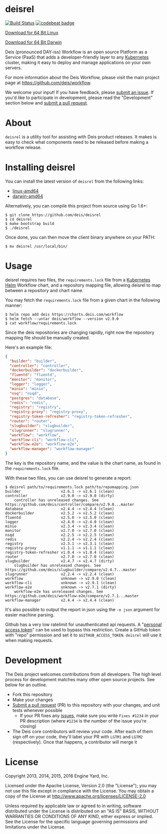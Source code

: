 # deisrel

[![Build Status](https://travis-ci.org/deis/deisrel.svg?branch=master)](https://travis-ci.org/deis/deisrel)
[![codebeat badge](https://codebeat.co/badges/46e06b60-7e4c-4daf-875b-c7c07ee56035)](https://codebeat.co/projects/github-com-deis-deisrel)

[Download for 64 Bit Linux](https://storage.googleapis.com/deisrel/deisrel-latest-linux-amd64)

[Download for 64 Bit Darwin](https://storage.googleapis.com/deisrel/deisrel-latest-darwin-amd64)

Deis (pronounced DAY-iss) Workflow is an open source Platform as a Service (PaaS) that adds a
developer-friendly layer to any [Kubernetes](http://kubernetes.io) cluster, making it easy to
deploy and manage applications on your own servers.

For more information about the Deis Workflow, please visit the main project page at
<https://github.com/deis/workflow>.

We welcome your input! If you have feedback, please [submit an issue][issues]. If you'd like to participate in development, please read the "Development" section below and [submit a pull request][prs].

# About

`deisrel` is a utility tool for assisting with Deis product releases. It makes is easy to check what components need to be released before making a workflow release.

# Installing deisrel

You can install the latest version of `deisrel` from the following links:

- [linux-amd64](https://storage.googleapis.com/deisrel/deisrel-latest-linux-amd64)
- [darwin-amd64](https://storage.googleapis.com/deisrel/deisrel-latest-darwin-amd64)

Alternatively, you can compile this project from source using Go 1.6+:

	$ git clone https://github.com/deis/deisrel
	$ cd deisrel
	$ make bootstrap build
	$ ./deisrel

Once done, you can then move the client binary anywhere on your PATH:

	$ mv deisrel /usr/local/bin/

# Usage

deisrel requires two files, the `requirements.lock` file from a [Kubernetes Helm](https://github.com/kubernetes/helm) Workflow chart,
and a repository mapping file, allowing deisrel to map between a repository and chart name.

You may fetch the `requirements.lock` file from a given chart in the following manner:

	$ helm repo add deis https://charts.deis.com/workflow
	$ helm fetch --untar deis/workflow --version v2.9.0
	$ cat workflow/requirements.lock


Since the deis repositories are changing rapidly, right now the repository mapping file should be manually created.

Here's an example file:

```json
{
  "builder": "builder",
  "controller": "controller",
  "dockerbuilder": "dockerbuilder",
  "fluentd": "fluentd",
  "monitor": "monitor",
  "logger": "logger",
  "minio": "minio",
  "nsq": "nsqd",
  "postgres": "database",
  "redis": "redis",
  "registry": "registry",
  "registry-proxy": "registry-proxy",
  "registry-token-refresher": "registry-token-refresher",
  "router": "router",
  "slugbuilder": "slugbuilder",
  "slugrunner": "slugrunner",
  "workflow": "workflow",
  "workflow-cli": "workflow-cli",
  "workflow-e2e": "workflow-e2e",
  "workflow-manager": "workflow-manager"
}
```

The key is the repository name, and the value is the chart name, as found in the `requirements.lock` file.

With these two files, you can use deisrel to generate a report:

```console
$ deisrel path/to/requirements.lock path/to/repomapping.json
builder                  v2.6.1 -> v2.6.1 (clean)
controller               v2.9.0 -> v2.9.0 (dirty)
	controller has unreleased changes. See https://github.com/deis/controller/compare/v2.9.0...master
database                 v2.4.4 -> v2.4.4 (clean)
dockerbuilder            v2.5.2 -> v2.5.2 (clean)
fluentd                  v2.5.0 -> v2.5.0 (clean)
logger                   v2.4.0 -> v2.4.0 (clean)
minio                    v2.3.4 -> v2.3.4 (clean)
monitor                  v2.7.0 -> v2.7.0 (clean)
nsqd                     v2.2.5 -> v2.2.5 (clean)
redis                    v2.2.4 -> v2.2.4 (clean)
registry                 v2.3.1 -> v2.3.1 (clean)
registry-proxy           v1.1.1 -> v1.1.1 (clean)
registry-token-refresher v1.0.4 -> v1.0.4 (clean)
router                   v2.7.0 -> v2.7.0 (clean)
slugbuilder              v2.4.7 -> v2.4.7 (dirty)
	slugbuilder has unreleased changes. See https://github.com/deis/slugbuilder/compare/v2.4.7...master
slugrunner               v2.2.4 -> v2.2.4 (clean)
workflow                 unknown -> v2.9.0 (clean)
workflow-cli             unknown -> v2.9.1 (clean)
workflow-e2e             unknown -> v2.7.1 (dirty)
	workflow-e2e has unreleased changes. See https://github.com/deis/workflow-e2e/compare/v2.7.1...master
workflow-manager         v2.4.4 -> v2.4.4 (clean)
```

It's also possible to output the report in json using the `-o json` argument for easier machine parsing.

Github has a very low ratelimit for unauthenticated api requests. A "[personal access token][]" can be used to bypass this restriction. Create a GitHub token with "repo" permission and set it to `$GITHUB_ACCESS_TOKEN`. `deisrel` will
use it when making requests.

# Development

The Deis project welcomes contributions from all developers. The high level process for development matches many other open source projects. See below for an outline.

* Fork this repository
* Make your changes
* [Submit a pull request][prs] (PR) to this repository with your changes, and unit tests whenever possible
	* If your PR fixes any [issues][issues], make sure you write `Fixes #1234` in your PR description (where `#1234` is the number of the issue you're closing)
* The Deis core contributors will review your code. After each of them sign off on your code, they'll label your PR with `LGTM1` and `LGTM2` (respectively). Once that happens, a contributor will merge it

# License

Copyright 2013, 2014, 2015, 2016 Engine Yard, Inc.

Licensed under the Apache License, Version 2.0 (the "License"); you may not use this file except in compliance with the License. You may obtain a copy of the License at <http://www.apache.org/licenses/LICENSE-2.0>

Unless required by applicable law or agreed to in writing, software distributed under the License is distributed on an "AS IS" BASIS, WITHOUT WARRANTIES OR CONDITIONS OF ANY KIND, either express or implied. See the License for the specific language governing permissions and limitations under the License.


[issues]: https://github.com/deis/deisrel/issues
[personal access token]: https://github.com/settings/tokens
[prs]: https://github.com/deis/deisrel/pulls
[workflow]: https://github.com/deis/workflow
